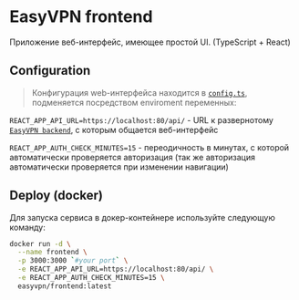 # EasyVPN frontend
Приложение веб-интерфейс, имеющее простой UI. (TypeScript + React)


## Configuration
> Конфигурация web-интерфейса находится в [`config.ts`](./src/config.ts), подменяется посредством enviroment переменных:

`REACT_APP_API_URL=https://localhost:80/api/` - URL к развернотому [`EasyVPN backend`](../backend/README.md), с которым общается веб-интерфейс

`REACT_APP_AUTH_CHECK_MINUTES=15` - переодичность в минутах, с которой автоматически проверяется авторизация
(так же авторизация автоматически проверяется при изменении навигации)


## Deploy (docker)
Для запуска сервиса в докер-контейнере используйте следующую команду:
```bash
docker run -d \
  --name frontend \
  -p 3000:3000 `#your port` \
  -e REACT_APP_API_URL=https://localhost:80/api/ \
  -e REACT_APP_AUTH_CHECK_MINUTES=15 \
  easyvpn/frontend:latest
```

